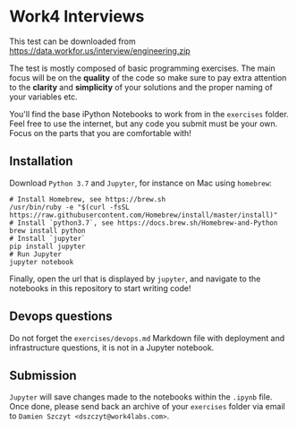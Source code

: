 # Work4 Interviews

This test can be downloaded from https://data.workfor.us/interview/engineering.zip

The test is mostly composed of basic programming exercises. The main focus will be on the **quality** of the code so make sure to pay extra attention to the **clarity** and **simplicity** of your solutions and the proper naming of your variables etc.

You'll find the base iPython Notebooks to work from in the `exercises` folder. Feel free to use the internet, but any code you submit must be your own. Focus on the parts that you are comfortable with!

## Installation

Download `Python 3.7` and `Jupyter`, for instance on Mac using `homebrew`:

    # Install Homebrew, see https://brew.sh
    /usr/bin/ruby -e "$(curl -fsSL https://raw.githubusercontent.com/Homebrew/install/master/install)"
    # Install `python3.7`, see https://docs.brew.sh/Homebrew-and-Python
    brew install python
    # Install `jupyter`
    pip install jupyter
    # Run Jupyter
    jupyter notebook

Finally, open the url that is displayed by `jupyter`, and navigate to the notebooks in this repository to start writing code!

## Devops questions

Do not forget the `exercises/devops.md` Markdown file with deployment and infrastructure questions, it is not in a Jupyter notebook.

## Submission

`Jupyter` will save changes made to the notebooks within the `.ipynb` file. Once done, please send back an archive of
your `exercises` folder via email to `Damien Szczyt <dszczyt@work4labs.com>`.
